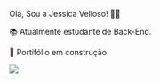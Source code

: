 Olá, Sou a Jessica Velloso! 👋🏾

📚 Atualmente estudante de Back-End.

🧱 Portifólio em construção

<div>
  
 <a href="https://www.linkedin.com/in/jvelloso" target="_blank"><img src="https://img.shields.io/badge/-LinkedIn-%230077B5?style=for-the-badge&logo=linkedin&logoColor=white" target="_blank"></a> 
  
</div>


